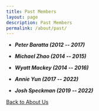 ```yaml
---
title: Past Members
layout: page
description: Past Members
permalink: /about/past/
---
```


- ***Peter Baratta (2012 -- 2017)***

- ***Michael Zhao (2014 -- 2015)***

- ***Wyatt Mackey (2014 -- 2016)***

- ***Annie Yun (2017 -- 2022)***

- ***Josh Speckman (2019 -- 2022)***

[Back to About Us](/about/)
